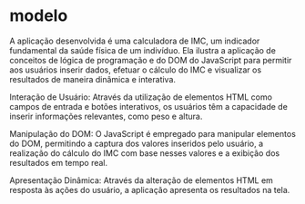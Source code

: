 # modelo
A aplicação desenvolvida é uma calculadora de IMC, um indicador fundamental da saúde física de um indivíduo. Ela ilustra a aplicação de conceitos de lógica de programação e do DOM do JavaScript para permitir aos usuários inserir dados, efetuar o cálculo do IMC e visualizar os resultados de maneira dinâmica e interativa.

Interação de Usuário: Através da utilização de elementos HTML como campos de entrada e botões interativos, os usuários têm a capacidade de inserir informações relevantes, como peso e altura.

Manipulação do DOM: O JavaScript é empregado para manipular elementos do DOM, permitindo a captura dos valores inseridos pelo usuário, a realização do cálculo do IMC com base nesses valores e a exibição dos resultados em tempo real.

Apresentação Dinâmica: Através da alteração de elementos HTML em resposta às ações do usuário, a aplicação apresenta os resultados na tela.
